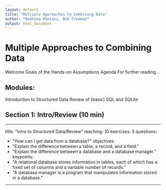 ```yaml
---
layout: default
title: "Multiple Approaches to Combining Data"
author: "Radhika Khetani, Bob Freeman"
output: html_document
---
```


# Multiple Approaches to Combining Data

Welcome
Goals of the Hands-on
Assumptions
Agenda
For further reading...

## Modules:

Introduction to Structured Data
Review of (basic) SQL and SQLite


## Section 1: Intro/Review (10 min)

---
title: "Intro to Structured Data/Review"
teaching: 10
exercises: 5
questions:
- "How can I get data from a database?"
objectives:
- "Explain the difference between a table, a record, and a field."
- "Explain the difference between a database and a database manager."
keypoints:
- "A relational database stores information in tables, each of which has a fixed set of columns and a variable number of records."
- "A database manager is a program that manipulates information stored in a database."
---

